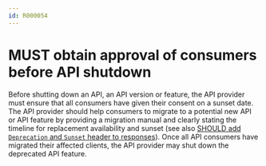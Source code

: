 ```yaml
---
id: R000054
---
```


# MUST obtain approval of consumers before API shutdown

Before shutting down an API, an API version or feature, the API provider must ensure that all consumers have given their consent on a sunset date.
The API provider should help consumers to migrate to a potential new API or API feature by providing a migration manual and clearly stating the timeline for replacement availability and sunset (see also [SHOULD add `Deprecation` and `Sunset` header to responses](@guidelines/R000069)).
Once all API consumers have migrated their affected clients, the API provider may shut down the deprecated API feature.
